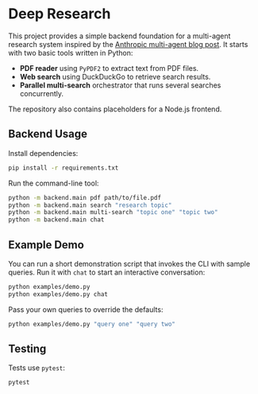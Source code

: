 # Deep Research

This project provides a simple backend foundation for a multi-agent research system inspired by the [Anthropic multi-agent blog post](https://www.anthropic.com/engineering/built-multi-agent-research-system). It starts with two basic tools written in Python:

- **PDF reader** using `PyPDF2` to extract text from PDF files.
- **Web search** using DuckDuckGo to retrieve search results.
- **Parallel multi-search** orchestrator that runs several searches concurrently.

The repository also contains placeholders for a Node.js frontend.

## Backend Usage

Install dependencies:

```bash
pip install -r requirements.txt
```

Run the command-line tool:

```bash
python -m backend.main pdf path/to/file.pdf
python -m backend.main search "research topic"
python -m backend.main multi-search "topic one" "topic two"
python -m backend.main chat
```

## Example Demo

You can run a short demonstration script that invokes the CLI with sample
queries. Run it with ``chat`` to start an interactive conversation:

```bash
python examples/demo.py
python examples/demo.py chat
```

Pass your own queries to override the defaults:

```bash
python examples/demo.py "query one" "query two"
```

## Testing

Tests use `pytest`:

```bash
pytest
```
